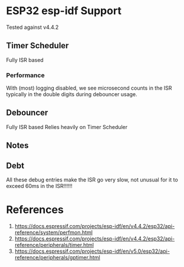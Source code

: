 # ESP32 esp-idf Support

Tested against v4.4.2

## Timer Scheduler

Fully ISR based

### Performance

With (most) logging disabled, we see microsecond counts in the ISR typically in the double digits
during debouncer usage.

## Debouncer

Fully ISR based
Relies heavily on Timer Scheduler

## Notes

## Debt

All these debug entries make the ISR go very slow, not unusual for it to exceed 60ms in the ISR!!!!!!

# References

1. https://docs.espressif.com/projects/esp-idf/en/v4.4.2/esp32/api-reference/system/perfmon.html
2. https://docs.espressif.com/projects/esp-idf/en/v4.4.2/esp32/api-reference/peripherals/timer.html
3. https://docs.espressif.com/projects/esp-idf/en/v5.0/esp32/api-reference/peripherals/gptimer.html